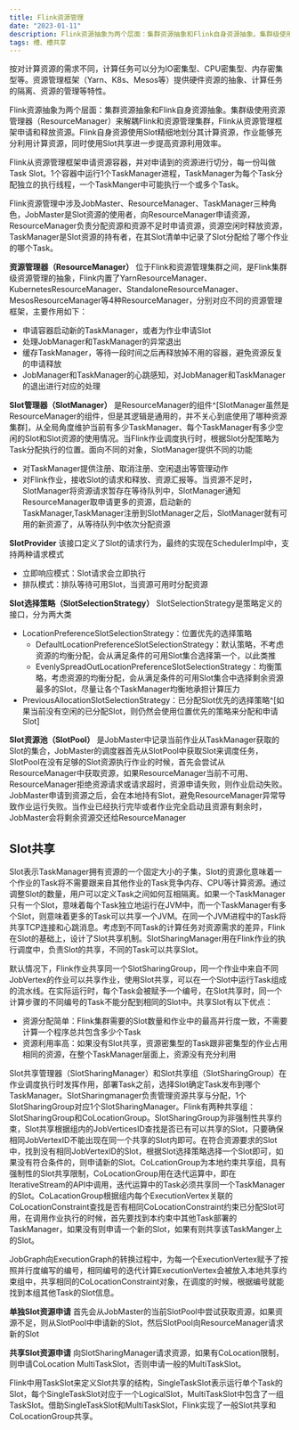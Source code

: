 ```yaml
---
title: Flink资源管理
date: "2023-01-11"
description: Flink资源抽象为两个层面：集群资源抽象和Flink自身资源抽象。集群级使用资源管理器（ResourceManager）来解耦Flink和资源管理集群，Flink从资源管理框架申请和释放资源。Flink自身资源使用Slot精细地划分其计算资源，作业能够充分利用计算资源，同时使用Slot共享进一步提高资源利用效率
tags: 槽、槽共享
---
```


按对计算资源的需求不同，计算任务可以分为IO密集型、CPU密集型、内存密集型等。资源管理框架（Yarn、K8s、Mesos等）提供硬件资源的抽象、计算任务的隔离、资源的管理等特性。

Flink资源抽象为两个层面：集群资源抽象和Flink自身资源抽象。集群级使用资源管理器（ResourceManager）来解耦Flink和资源管理集群，Flink从资源管理框架申请和释放资源。Flink自身资源使用Slot精细地划分其计算资源，作业能够充分利用计算资源，同时使用Slot共享进一步提高资源利用效率。

Flink从资源管理框架申请资源容器，并对申请到的资源进行切分，每一份叫做Task Slot。1个容器中运行1个TaskManager进程，TaskManager为每个Task分配独立的执行线程，一个TaskManger中可能执行一个或多个Task。

Flink资源管理中涉及JobMaster、ResourceManager、TaskManager三种角色，JobMaster是Slot资源的使用者，向ResourceManager申请资源，ResourceManager负责分配资源和资源不足时申请资源，资源空闲时释放资源，TaskManager是Slot资源的持有者，在其Slot清单中记录了Slot分配给了哪个作业的哪个Task。

**资源管理器（ResourceManager）** 位于Flink和资源管理集群之间，是Flink集群级资源管理的抽象，Flink内置了YarnResourceManager、KubernetesResourceManager、StandaloneResourceManager、MesosResourceManager等4种ResourceManager，分别对应不同的资源管理框架，主要作用如下：
+ 申请容器启动新的TaskManager，或者为作业申请Slot
+ 处理JobManager和TaskManager的异常退出
+ 缓存TaskManager，等待一段时间之后再释放掉不用的容器，避免资源反复的申请释放
+ JobManager和TaskManager的心跳感知，对JobManager和TaskManager的退出进行对应的处理

**Slot管理器（SlotManager）** 是ResourceManager的组件^[SlotManager虽然是ResourceManager的组件，但是其逻辑是通用的，并不关心到底使用了哪种资源集群]，从全局角度维护当前有多少TaskManager、每个TaskManager有多少空闲的Slot和Slot资源的使用情况。当Flink作业调度执行时，根据Slot分配策略为Task分配执行的位置。面向不同的对象，SlotManager提供不同的功能
+ 对TaskManager提供注册、取消注册、空闲退出等管理动作
+ 对Flink作业，接收Slot的请求和释放、资源汇报等。当资源不足时，SlotManager将资源请求暂存在等待队列中，SlotManager通知ResourceManager取申请更多的资源，启动新的TaskManager,TaskManager注册到SlotManager之后，SlotManager就有可用的新资源了，从等待队列中依次分配资源

**SlotProvider** 该接口定义了Slot的请求行为，最终的实现在SchedulerImpl中，支持两种请求模式
+ 立即响应模式：Slot请求会立即执行
+ 排队模式：排队等待可用Slot，当资源可用时分配资源

**Slot选择策略（SlotSelectionStrategy）** SlotSelectionStrategy是策略定义的接口，分为两大类
+ LocationPreferenceSlotSelectionStrategy：位置优先的选择策略
    + DefaultLocationPreferenceSlotSelectionStrategy：默认策略，不考虑资源的均衡分配，会从满足条件的可用Slot集合选择第一个，以此类推
    + EvenlySpreadOutLocationPreferenceSlotSelectionStrategy：均衡策略，考虑资源的均衡分配，会从满足条件的可用Slot集合中选择剩余资源最多的Slot，尽量让各个TaskManager均衡地承担计算压力
+ PreviousAllocationSlotSelectionStrategy：已分配Slot优先的选择策略^[如果当前没有空闲的已分配Slot，则仍然会使用位置优先的策略来分配和申请Slot]

**Slot资源池（SlotPool）** 是JobMaster中记录当前作业从TaskManager获取的Slot的集合，JobMaster的调度器首先从SlotPool中获取Slot来调度任务，SlotPool在没有足够的Slot资源执行作业的时候，首先会尝试从ResourceManager中获取资源，如果ResourceManager当前不可用、ResourceManager拒绝资源请求或请求超时，资源申请失败，则作业启动失败。JobMaster申请到资源之后，会在本地持有Slot，避免ResourceManager异常导致作业运行失败。当作业已经执行完毕或者作业完全启动且资源有剩余时，JobMaster会将剩余资源交还给ResourceManager

## Slot共享

Slot表示TaskManager拥有资源的一个固定大小的子集，Slot的资源化意味着一个作业的Task将不需要跟来自其他作业的Task竞争内存、CPU等计算资源。通过调整Slot的数量，用户可以定义Task之间如何互相隔离。如果一个TaskManager只有一个Slot，意味着每个Task独立地运行在JVM中，而一个TaskManager有多个Slot，则意味着更多的Task可以共享一个JVM。在同一个JVM进程中的Task将共享TCP连接和心跳消息。考虑到不同Task的计算任务对资源需求的差异，Flink在Slot的基础上，设计了Slot共享机制。SlotSharingManager用在Flink作业的执行调度中，负责Slot的共享，不同的Task可以共享Slot。

默认情况下，Flink作业共享同一个SlotSharingGroup，同一个作业中来自不同JobVertex的作业可以共享作业，使用Slot共享，可以在一个Slot中运行Task组成的流水线。在实际运行时，每个Task会被赋予一个编号，在Slot共享时，同一个计算步骤的不同编号的Task不能分配到相同的Slot中。共享Slot有以下优点：
+ 资源分配简单：Flink集群需要的Slot数量和作业中的最高并行度一致，不需要计算一个程序总共包含多少个Task
+ 资源利用率高：如果没有Slot共享，资源密集型的Task跟非密集型的作业占用相同的资源，在整个TaskManager层面上，资源没有充分利用

Slot共享管理器（SlotSharingManager）和Slot共享组（SlotSharingGroup）在作业调度执行时发挥作用，部署Task之前，选择Slot确定Task发布到哪个TaskManager。SlotSharingmanager负责管理资源共享与分配，1个SlotSharingGroup对应1个SlotSharingManager。Flink有两种共享组：SlotSharingGroup和CoLocationGroup。SlotSharingGroup为非强制性共享约束，Slot共享根据组内的JobVerticesID查找是否已有可以共享的Slot，只要确保相同JobVertexID不能出现在同一个共享的Slot内即可。在符合资源要求的Slot中，找到没有相同JobVertexID的Slot，根据Slot选择策略选择一个Slot即可，如果没有符合条件的，则申请新的Slot。CoLcationGroup为本地约束共享组，具有强制性的Slot共享限制，CoLocationGroup用在迭代运算中，即在IterativeStream的API中调用，迭代运算中的Task必须共享同一个TaskManager的Slot。CoLacationGroup根据组内每个ExecutionVertex关联的CoLocationConstraint查找是否有相同CoLocationConstraint约束已分配Slot可用，在调用作业执行的时候，首先要找到本约束中其他Task部署的TaskManager，如果没有则申请一个新的Slot，如果有则共享该TaskManger上的Slot。

JobGraph向ExecutionGraph的转换过程中，为每一个ExecutionVertex赋予了按照并行度编写的编号，相同编号的迭代计算ExecutionVertex会被放入本地共享约束组中，共享相同的CoLocationConstraint对象，在调度的时候，根据编号就能找到本组其他Task的Slot信息。

**单独Slot资源申请** 首先会从JobMaster的当前SlotPool中尝试获取资源，如果资源不足，则从SlotPool中申请新的Slot，然后SlotPool向ResourceManager请求新的Slot

**共享Slot资源申请** 向SlotSharingManager请求资源，如果有CoLocation限制，则申请CoLocation MultiTaskSlot，否则申请一般的MultiTaskSlot。

Flink中用TaskSlot来定义Slot共享的结构，SingleTaskSlot表示运行单个Task的Slot，每个SingleTaskSlot对应于一个LogicalSlot，MultiTaskSlot中包含了一组TaskSlot。借助SingleTaskSlot和MultiTaskSlot，Flink实现了一般Slot共享和CoLocationGroup共享。

